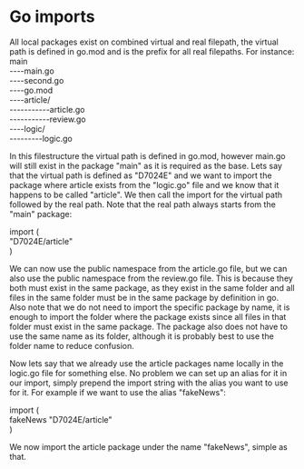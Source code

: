 # Go imports
All local packages exist on combined virtual and real filepath, the virtual path is defined in go.mod and is the prefix for all real filepaths.
For instance:<br />
main<br />
----main.go                 <br />
----second.go               <br />
----go.mod                  <br />
----article/                <br />
-----------article.go       <br />
-----------review.go        <br />
----logic/                  <br />
---------logic.go           <br />

In this filestructure the virtual path is defined in go.mod, however main.go will still exist in the package "main" as it is required as the base. Lets say that the virtual path is defined as "D7024E" and we want to import the package where article exists from the "logic.go" file and we know that it happens to be called "article". We then call the import for the virtual path followed by the real path. Note that the real path always starts from the "main" package:

import (<br />
    "D7024E/article"<br />
)<br />

We can now use the public namespace from the article.go file, but we can also use the public namespace from the review.go file. This is because they both must exist in the same package, as they exist in the same folder and all files in the same folder must be in the same package by definition in go. Also note that we do not need to import the specific package by name, it is enough to import the folder where the package exists since all files in that folder must exist in the same package. The package also does not have to use the same name as its folder, although it is probably best to use the folder name to reduce confusion.

Now lets say that we already use the article packages name locally in the logic.go file for something else. No problem we can set up an alias for it in our import, simply prepend the import string with the alias you want to use for it. For example if we want to use the alias "fakeNews":

import (<br />
    fakeNews "D7024E/article"<br />
)<br />

We now import the article package under the name "fakeNews", simple as that.